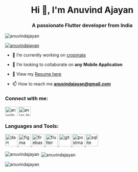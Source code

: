 <h1 align="center">Hi 👋, I'm Anuvind Ajayan</h1>
<h3 align="center">A passionate Flutter developer from India</h3>

<p align="left"> <img src="https://komarev.com/ghpvc/?username=anuvindajayan&label=Profile%20views&color=0e75b6&style=flat" alt="anuvindajayan" /> </p>

<p align="left"> <a href="https://github.com/ryo-ma/github-profile-trophy"><img src="https://github-profile-trophy.vercel.app/?username=anuvindajayan" alt="anuvindajayan" /></a> </p>

- 🔭 I’m currently working on [cropmate](https://github.com/AmosPeterAlex/cropmate)

- 👯 I’m looking to collaborate on **any Mobile Application**

- 🤝 View my [Resume here](https://drive.google.com/file/d/1yP3ZqMrVQ5E9ouaJRVAqCQ8vjgud34gY/view?usp=sharing)

- 📫 How to reach me **anuvindajayan@gmail.com**

<h3 align="left">Connect with me:</h3>
<p align="left">
<a href="https://linkedin.com/in/anuvind-ajayan304" target="blank"><img align="center" src="https://raw.githubusercontent.com/rahuldkjain/github-profile-readme-generator/master/src/images/icons/Social/linked-in-alt.svg" alt="anuvind-ajayan304" height="30" width="40" /></a>
<a href="https://instagram.com/anuv_ind___" target="blank"><img align="center" src="https://raw.githubusercontent.com/rahuldkjain/github-profile-readme-generator/master/src/images/icons/Social/instagram.svg" alt="anuv_ind___" height="30" width="40" /></a>
</p>

<h3 align="left">Languages and Tools:</h3>
<p align="left"> <a href="https://dart.dev" target="_blank" rel="noreferrer"> <img src="https://www.vectorlogo.zone/logos/dartlang/dartlang-icon.svg" alt="dart" width="40" height="40"/> </a> <a href="https://www.figma.com/" target="_blank" rel="noreferrer"> <img src="https://www.vectorlogo.zone/logos/figma/figma-icon.svg" alt="figma" width="40" height="40"/> </a> <a href="https://firebase.google.com/" target="_blank" rel="noreferrer"> <img src="https://www.vectorlogo.zone/logos/firebase/firebase-icon.svg" alt="firebase" width="40" height="40"/> </a> <a href="https://flutter.dev" target="_blank" rel="noreferrer"> <img src="https://www.vectorlogo.zone/logos/flutterio/flutterio-icon.svg" alt="flutter" width="40" height="40"/> </a> <a href="https://git-scm.com/" target="_blank" rel="noreferrer"> <img src="https://www.vectorlogo.zone/logos/git-scm/git-scm-icon.svg" alt="git" width="40" height="40"/> </a> <a href="https://postman.com" target="_blank" rel="noreferrer"> <img src="https://www.vectorlogo.zone/logos/getpostman/getpostman-icon.svg" alt="postman" width="40" height="40"/> </a> <a href="https://www.sqlite.org/" target="_blank" rel="noreferrer"> <img src="https://www.vectorlogo.zone/logos/sqlite/sqlite-icon.svg" alt="sqlite" width="40" height="40"/> </a> </p>

<p><img align="left" src="https://github-readme-stats.vercel.app/api/top-langs?username=anuvindajayan&show_icons=true&locale=en&layout=compact" alt="anuvindajayan" /></p>

<p>&nbsp;<img align="center" src="https://github-readme-stats.vercel.app/api?username=anuvindajayan&show_icons=true&locale=en" alt="anuvindajayan" /></p>

<p><img align="center" src="https://github-readme-streak-stats.herokuapp.com/?user=anuvindajayan&" alt="anuvindajayan" /></p>
